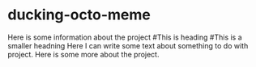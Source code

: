 # ducking-octo-meme

Here is some information about the project
#This is heading
#This is a smaller headning
Here I can write some text about something to do with project.
Here is some more about the project.
